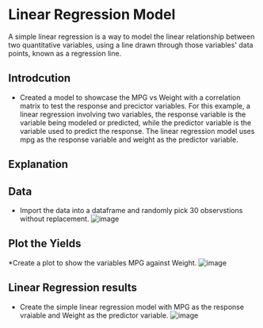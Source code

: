 # Linear Regression Model
A simple linear regression is a way to model the linear relationship between two quantitative variables, using a line drawn through those variables' data points, known as a regression line.

## Introdcution
* Created a model to showcase the MPG vs Weight with a correlation matrix to test the response and precictor variables. For this example, 
a linear regression involving two variables, the response variable is the variable being modeled or predicted, while the predictor variable is 
the variable used to predict the response. The linear regression model uses mpg as the response variable and weight as the predictor variable.

## Explanation

## Data 
* Import the data into a dataframe and randomly pick 30 observstions without replacement.
![image](https://user-images.githubusercontent.com/75659218/195454978-1f575a11-9fd5-4827-9b66-d379474b5820.png)
##
##
## Plot the Yields
*Create a plot to show the variables MPG against Weight.
![image](https://user-images.githubusercontent.com/75659218/195456306-efc6e792-3f48-4499-96a4-9bb4e5bfaa9f.png)
##
## Linear Regression results
* Create the simple linear regression model with MPG as the response vraiable and Weight as the predictor variable.
![image](https://user-images.githubusercontent.com/75659218/195456811-965aaaf8-f2a9-4b45-a847-f7a668ec4cb6.png)


